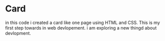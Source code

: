 # Card
in this code i created a card like one page using HTML and CSS.
This is my first step towards in web devlopement.
i am exploring a new thingd about devlopment.
